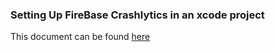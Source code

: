 ### Setting Up FireBase Crashlytics in an xcode project

This document can be found [here](https://docs.google.com/document/d/1gOAiBewJJB0UogEdxT1NRDJftkEWnz92w7b_jHjyKyI/edit?usp=sharing)
